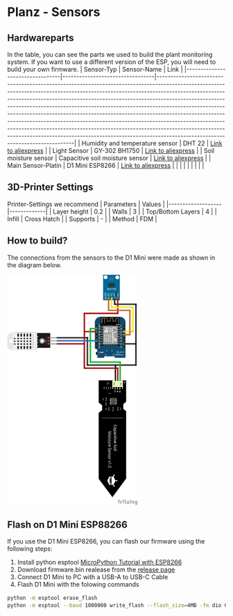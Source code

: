 # Planz - Sensors

## Hardwareparts
In the table, you can see the parts we used to build the plant monitoring system. If you want to use a different version of the ESP, you will need to build your own firmware.
| Sensor-Typ                      | Sensor-Name                     | Link                                                                                                                                                                                                                                                                                                                                                                                                                                                                                                                                                                                                                                                                                           |
|---------------------------------|---------------------------------|------------------------------------------------------------------------------------------------------------------------------------------------------------------------------------------------------------------------------------------------------------------------------------------------------------------------------------------------------------------------------------------------------------------------------------------------------------------------------------------------------------------------------------------------------------------------------------------------------------------------------------------------------------------------------------------------|
| Humidity and temperature sensor | DHT 22                          | [Link to aliexpress](https://de.aliexpress.com/item/1005005585666484.html?spm=a2g0o.productlist.main.47.294d22a3jdvsvV&aem_p4p_detail=202504130231312261253410908180003030379&algo_pvid=bf21d2fc-2831-4f39-b97e-5915f115c3ee&algo_exp_id=bf21d2fc-2831-4f39-b97e-5915f115c3ee-23&pdp_ext_f=%7B%22order%22%3A%221434%22%2C%22eval%22%3A%221%22%7D&pdp_npi=4%40dis%21CHF%216.12%216.12%21%21%217.32%217.32%21%40211b619a17445366915287291ebb77%2112000033650096214%21sea%21CH%214818084810%21X&curPageLogUid=CGz57ZeayL9L&utparam-url=scene%3Asearch%7Cquery_from%3A&search_p4p_id=202504130231312261253410908180003030379_6)                                                                    |
| Light Sensor                    | GY-302 BH1750                   | [Link to aliexpress](https://de.aliexpress.com/item/1005006794832418.html?src=google&pdp_npi=4%40dis!CHF!1.32!1.32!!!!!%40!12000038326580676!ppc!!!&src=google&albch=shopping&acnt=897-548-8760&isdl=y&slnk=&plac=&mtctp=&albbt=Google_7_shopping&aff_platform=google&aff_short_key=UneMJZVf&gclsrc=aw.ds&albagn=888888&ds_e_adid=&ds_e_matchtype=&ds_e_device=c&ds_e_network=x&ds_e_product_group_id=&ds_e_product_id=de1005006794832418&ds_e_product_merchant_id=524519870&ds_e_product_country=CH&ds_e_product_language=de&ds_e_product_channel=online&ds_e_product_store_id=&ds_url_v=2&albcp=19366796367&albag=&isSmbAutoCall=false&needSmbHouyi=false&gad_source=1&gatewayAdapt=glo2deu) |
| Soil moisture sensor            | Capacitive soil moisture sensor | [Link to aliexpress](https://de.aliexpress.com/item/1005005962452779.html?spm=a2g0o.productlist.main.3.663f2b2drVTqeF&algo_pvid=1b163adc-8f79-45e3-9abf-67c4075c4214&algo_exp_id=1b163adc-8f79-45e3-9abf-67c4075c4214-1&pdp_npi=4%40dis!CHF!1.71!1.11!!!13.81!8.97!%40211b619a17300259442758696eaa5a!12000035065313881!sea!CH!4802224370!X&curPageLogUid=GOGXM5hJj9UN&utparam-url=scene%3Asearch%7Cquery_from%3A)                                                                                                                                                                                                                                                                              |
| Main Sensor-Platin              | D1 Mini ESP8266                         | [Link to aliexpress](https://de.aliexpress.com/item/1005007877904928.html?spm=a2g0o.productlist.main.1.4687lvpOlvpOhF&algo_pvid=dbe81d6d-6853-4973-b6db-1dbd3df50cfb&algo_exp_id=dbe81d6d-6853-4973-b6db-1dbd3df50cfb-0&pdp_ext_f=%7B%22order%22%3A%223517%22%2C%22eval%22%3A%221%22%7D&pdp_npi=4%40dis%21CHF%212.12%212.12%21%21%212.53%212.53%21%40211b6c1917445360691631242e3cff%2112000042669746256%21sea%21CH%214818084810%21X&curPageLogUid=rYSx8bM5LtGF&utparam-url=scene%3Asearch%7Cquery_from%3A)                                                                                                                                                                                     |
|                                 |                                 |                                                                                                                                                                                                                                                                                                                                                                                                                                                                                                                                                                                                                                                                                                |
|                                 |                                 |                                                                                                                                                                                                                                                                                                                                                                                                                                                                                                                                                                                                                                                                                                |


## 3D-Printer Settings
Printer-Settings we recommend
| Parameters        | Values      |
|-------------------|-------------|
| Layer height      | 0.2         |
|  Walls            | 3           |
| Top/Bottom Layers | 4           |
| Infill            | Cross Hatch |
| Supports          | -           |
| Method            | FDM         |

## How to build?
The connections from the sensors to the D1 Mini were made as shown in the diagram below.

<img src="./images/breadboard.png" alt="Breadboard" width="300"/>


## Flash on D1 Mini ESP88266
If you use the D1 Mini ESP8266, you can flash our firmware using the following steps:

1. Install python esptool [MicroPython Tutorial with ESP8266](https://docs.micropython.org/en/latest/esp8266/tutorial/intro.html)
2. Download firmware.bin realease from the [release page](https://github.com/OG-Jons/planz/releases)
3. Connect D1 Mini to PC with a USB-A to USB-C Cable
4. Flash D1 Mini with the folowing commands
```bash
python -m esptool erase_flash
python -m esptool --baud 1000000 write_flash --flash_size=4MB -fm dio 0 firmware.bin
```